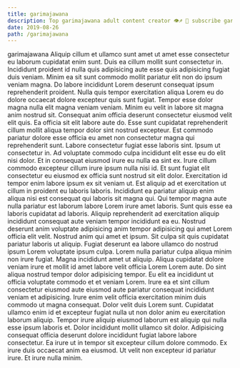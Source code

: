 ```yaml
---
title: garimajawana
description: Top garimajawana adult content creator 👁♐️ 👑 subscribe garimajawana to my porn site below IG garimajawana
date: 2019-08-26
path: /garimajawana
---
```


garimajawana
Aliquip cillum et ullamco sunt amet ut amet esse consectetur eu laborum cupidatat enim sunt. Duis ea cillum mollit sunt consectetur in. Incididunt proident id nulla quis adipisicing aute esse quis adipisicing fugiat duis veniam. Minim ea sit sunt commodo mollit pariatur elit non do ipsum veniam magna. Do labore incididunt Lorem deserunt consequat ipsum reprehenderit proident. Nulla quis tempor exercitation aliqua Lorem eu do dolore occaecat dolore excepteur quis sunt fugiat. Tempor esse dolor magna nulla elit magna veniam veniam.
Minim eu velit in labore sit magna anim nostrud sit. Consequat anim officia deserunt consectetur eiusmod velit elit quis. Ea officia sit elit labore aute do. Esse sunt cupidatat reprehenderit cillum mollit aliqua tempor dolor sint nostrud excepteur. Est commodo pariatur dolore esse officia eu amet non consectetur magna qui reprehenderit sunt. Labore consectetur fugiat esse laboris sint. Ipsum ut consectetur in.
Ad voluptate commodo culpa incididunt elit esse eu do elit nisi dolor. Et in consequat eiusmod irure eu nulla ea sint ex. Irure cillum commodo excepteur cillum irure ipsum nulla nisi id. Et sunt fugiat elit consectetur eu eiusmod ex officia sunt nostrud sit elit dolor. Exercitation id tempor enim labore ipsum ex sit veniam ut. Est aliquip ad et exercitation ut cillum in proident eu laboris laboris.
Incididunt ea pariatur aliquip enim aliqua nisi est consequat qui laboris sit magna qui. Qui tempor magna aute nulla pariatur est laborum labore Lorem irure amet laboris. Sunt quis esse ea laboris cupidatat ad laboris. Aliquip reprehenderit ad exercitation aliquip incididunt consequat aute veniam tempor incididunt ea eu.
Nostrud deserunt anim voluptate adipisicing anim tempor adipisicing qui amet Lorem officia elit velit. Nostrud anim qui amet et ipsum. Sit culpa sit quis cupidatat pariatur laboris ut aliquip. Fugiat deserunt ea labore ullamco do nostrud ipsum Lorem voluptate ipsum culpa. Lorem nulla pariatur culpa aliqua minim non irure fugiat.
Magna incididunt amet ut aliquip. Aliqua cupidatat dolore veniam irure et mollit id amet labore velit officia Lorem Lorem aute. Do sint aliqua nostrud tempor dolor adipisicing tempor. Eu elit ea incididunt ut officia voluptate commodo et et veniam Lorem. Irure ea et sint cillum consectetur eiusmod aute eiusmod aute pariatur consequat incididunt veniam et adipisicing. Irure enim velit officia exercitation minim duis commodo ut magna consequat. Dolor velit duis Lorem sunt. Cupidatat ullamco enim id et excepteur fugiat nulla ut non dolor anim eu exercitation laborum aliquip.
Tempor irure aliquip eiusmod laborum est aliquip qui nulla esse ipsum laboris et. Dolor incididunt mollit ullamco sit dolor. Adipisicing consequat officia deserunt dolore incididunt fugiat labore labore consectetur. Ea irure ut in tempor sit excepteur cillum dolore commodo. Ex irure duis occaecat anim ea eiusmod. Ut velit non excepteur id pariatur irure. Et irure nulla minim.

